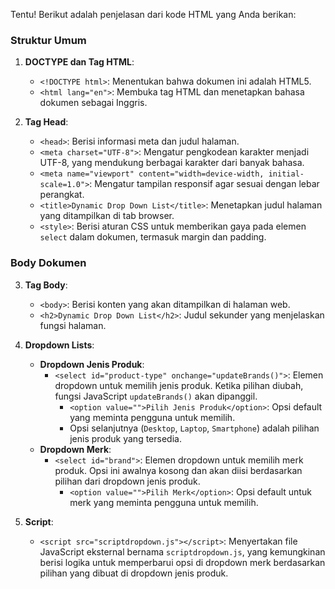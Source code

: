 Tentu! Berikut adalah penjelasan dari kode HTML yang Anda berikan:

### Struktur Umum

1. **DOCTYPE dan Tag HTML**:
   - `<!DOCTYPE html>`: Menentukan bahwa dokumen ini adalah HTML5.
   - `<html lang="en">`: Membuka tag HTML dan menetapkan bahasa dokumen sebagai Inggris.

2. **Tag Head**:
   - `<head>`: Berisi informasi meta dan judul halaman.
   - `<meta charset="UTF-8">`: Mengatur pengkodean karakter menjadi UTF-8, yang mendukung berbagai karakter dari banyak bahasa.
   - `<meta name="viewport" content="width=device-width, initial-scale=1.0">`: Mengatur tampilan responsif agar sesuai dengan lebar perangkat.
   - `<title>Dynamic Drop Down List</title>`: Menetapkan judul halaman yang ditampilkan di tab browser.
   - `<style>`: Berisi aturan CSS untuk memberikan gaya pada elemen `select` dalam dokumen, termasuk margin dan padding.

### Body Dokumen

3. **Tag Body**:
   - `<body>`: Berisi konten yang akan ditampilkan di halaman web.
   - `<h2>Dynamic Drop Down List</h2>`: Judul sekunder yang menjelaskan fungsi halaman.

4. **Dropdown Lists**:
   - **Dropdown Jenis Produk**:
     - `<select id="product-type" onchange="updateBrands()">`: Elemen dropdown untuk memilih jenis produk. Ketika pilihan diubah, fungsi JavaScript `updateBrands()` akan dipanggil.
       - `<option value="">Pilih Jenis Produk</option>`: Opsi default yang meminta pengguna untuk memilih.
       - Opsi selanjutnya (`Desktop`, `Laptop`, `Smartphone`) adalah pilihan jenis produk yang tersedia.
   - **Dropdown Merk**:
     - `<select id="brand">`: Elemen dropdown untuk memilih merk produk. Opsi ini awalnya kosong dan akan diisi berdasarkan pilihan dari dropdown jenis produk.
       - `<option value="">Pilih Merk</option>`: Opsi default untuk merk yang meminta pengguna untuk memilih.

5. **Script**:
   - `<script src="scriptdropdown.js"></script>`: Menyertakan file JavaScript eksternal bernama `scriptdropdown.js`, yang kemungkinan berisi logika untuk memperbarui opsi di dropdown merk berdasarkan pilihan yang dibuat di dropdown jenis produk.

